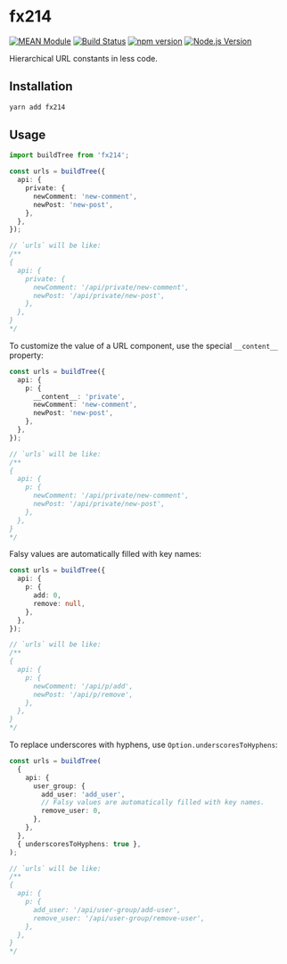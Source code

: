 # fx214

[![MEAN Module](https://img.shields.io/badge/MEAN%20Module-TypeScript-blue.svg?style=flat-square)](https://github.com/mgenware/MEAN-Module)
[![Build Status](https://github.com/mgenware/fx214/workflows/Build/badge.svg)](https://github.com/mgenware/fx214/actions)
[![npm version](https://img.shields.io/npm/v/fx214.svg?style=flat-square)](https://npmjs.com/package/fx214)
[![Node.js Version](http://img.shields.io/node/v/fx214.svg?style=flat-square)](https://nodejs.org/en/)

Hierarchical URL constants in less code.

## Installation

```sh
yarn add fx214
```

## Usage

```ts
import buildTree from 'fx214';

const urls = buildTree({
  api: {
    private: {
      newComment: 'new-comment',
      newPost: 'new-post',
    },
  },
});

// `urls` will be like:
/**
{
  api: {
    private: {
      newComment: '/api/private/new-comment',
      newPost: '/api/private/new-post',
    },
  },
}
*/
```

To customize the value of a URL component, use the special `__content__` property:

```ts
const urls = buildTree({
  api: {
    p: {
      __content__: 'private',
      newComment: 'new-comment',
      newPost: 'new-post',
    },
  },
});

// `urls` will be like:
/**
{
  api: {
    p: {
      newComment: '/api/private/new-comment',
      newPost: '/api/private/new-post',
    },
  },
}
*/
```

Falsy values are automatically filled with key names:

```ts
const urls = buildTree({
  api: {
    p: {
      add: 0,
      remove: null,
    },
  },
});

// `urls` will be like:
/**
{
  api: {
    p: {
      newComment: '/api/p/add',
      newPost: '/api/p/remove',
    },
  },
}
*/
```

To replace underscores with hyphens, use `Option.underscoresToHyphens`:

```ts
const urls = buildTree(
  {
    api: {
      user_group: {
        add_user: 'add_user',
        // Falsy values are automatically filled with key names.
        remove_user: 0,
      },
    },
  },
  { underscoresToHyphens: true },
);

// `urls` will be like:
/**
{
  api: {
    p: {
      add_user: '/api/user-group/add-user',
      remove_user: '/api/user-group/remove-user',
    },
  },
}
*/
```
